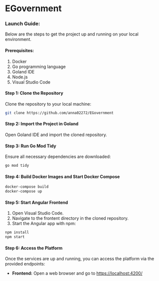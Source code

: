 # EGovernment

### Launch Guide:

Below are the steps to get the project up and running on your local environment.

#### Prerequisites:
1. Docker
2. Go programming language
3. Goland IDE
6. Node.js
7. Visual Studio Code

#### Step 1: Clone the Repository
Clone the repository to your local machine:

```bash
git clone https://github.com/anna02272/EGovernment
```

#### Step 2: Import the Project in Goland
Open Goland IDE and import the cloned repository.

#### Step 3: Run Go Mod Tidy
Ensure all necessary dependencies are downloaded:

```bash
go mod tidy
```

#### Step 4: Build Docker Images and Start Docker Compose

```bash
docker-compose build
docker-compose up
```

#### Step 5: Start Angular Frontend
1. Open Visual Studio Code.
2. Navigate to the frontent directory in the cloned repository.
3. Start the Angular app with npm:

```bash
npm install
npm start
```

#### Step 6: Access the Platform
Once the services are up and running, you can access the platform via the provided endpoints:

- **Frontend:** Open a web browser and go to [https://localhost:4200/](https://localhost:4200/)
